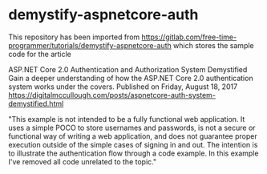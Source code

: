 # demystify-aspnetcore-auth

This repository has been imported from https://gitlab.com/free-time-programmer/tutorials/demystify-aspnetcore-auth which stores the sample code for the article

ASP.NET Core 2.0 Authentication and Authorization System Demystified
Gain a deeper understanding of how the ASP.NET Core 2.0 authentication system works under the covers.
Published on Friday, August 18, 2017
https://digitalmccullough.com/posts/aspnetcore-auth-system-demystified.html


"This example is not intended to be a fully functional web application. It uses a simple POCO to store usernames and passwords, is not a secure or functional way of writing a web application, and does not guarantee proper execution outside of the simple cases of signing in and out. The intention is to illustrate the authentication flow through a code example. In this example I've removed all code unrelated to the topic."
